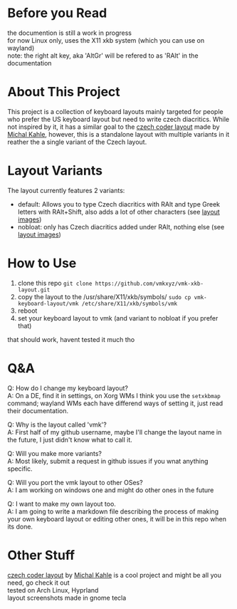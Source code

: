 # Before you Read
the documention is still a work in progress<br>
for now Linux only, uses the X11 xkb system (which you can use on wayland)<br>
note: the right alt key, aka 'AltGr' will be refered to as 'RAlt' in the documentation<br>

# About This Project
This project is a collection of keyboard layouts mainly targeted for people who prefer the US keyboard layout but need to write czech diacritics. While not inspired by it, it has a similar goal to the [czech coder layout](https://github.com/michalkahle/czech-coder-xkb) made by [Michal Kahle](https://github.com/michalkahle), however, this is a standalone layout with multiple variants in it reather the a single variant of the Czech layout.

# Layout Variants
The layout currently features 2 variants:
* default: Allows you to type Czech diacritics with RAlt and type Greek letters with RAlt+Shift, also adds a lot of other characters (see [layout images](readme/vmk_default/))
* nobloat: only has Czech diacritics added under RAlt, nothing else (see [layout images](readme/vmk_nobloat))

# How to Use
1.  clone this repo `git clone https://github.com/vmkxyz/vmk-xkb-layout.git`
2.  copy the layout to the /usr/share/X11/xkb/symbols/ `sudo cp vmk-keyboard-layout/vmk /etc/share/X11/xkb/symbols/vmk`
3.  reboot
4.  set your keyboard layout to vmk (and variant to nobloat if you prefer that)

that should work, havent tested it much tho

# Q&A
Q: How do I change my keyboard layout?<br>
A: On a DE, find it in settings, on Xorg WMs I think you use the `setxkbmap` command; wayland WMs each have differend ways of setting it, just read their documentation.

Q: Why is the layout called 'vmk'?<br>
A: First half of my github username, maybe I'll change the layout name in the future, I just didn't know what to call it.

Q: Will you make more variants?<br>
A: Most likely, submit a request in github issues if you wnat anything specific.

Q: Will you port the vmk layout to other OSes?<br>
A: I am working on windows one and might do other ones in the future

Q: I want to make my own layout too.<br>
A: I am going to write a markdown file describing the process of making your own keyboard layout or editing other ones, it will be in this repo when its done.

# Other Stuff
[czech coder layout](https://github.com/michalkahle/czech-coder-xkb) by [Michal Kahle](https://github.com/michalkahle) is a cool project and might be all you need, go check it out<br>
tested on Arch Linux, Hyprland<br>
layout screenshots made in gnome tecla
